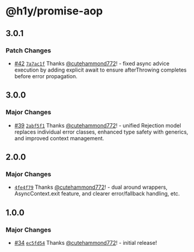 # @h1y/promise-aop

## 3.0.1

### Patch Changes

- [#42](https://github.com/h1ylabs/next-loader/pull/42) [`7a7ac1f`](https://github.com/h1ylabs/next-loader/commit/7a7ac1f30b86f65ee64514716560dc39f93c7764) Thanks [@cutehammond772](https://github.com/cutehammond772)! - fixed async advice execution by adding explicit await to ensure afterThrowing completes before error propagation.

## 3.0.0

### Major Changes

- [#39](https://github.com/h1ylabs/next-loader/pull/39) [`2abf5f1`](https://github.com/h1ylabs/next-loader/commit/2abf5f1dceddc644b544e538f5ca6421ee9bffed) Thanks [@cutehammond772](https://github.com/cutehammond772)! - unified Rejection model replaces individual error classes, enhanced type safety with generics, and improved context management.

## 2.0.0

### Major Changes

- [`4fe4f79`](https://github.com/h1ylabs/next-loader/commit/4fe4f79c4da74e2084cf42c9ab070fed7d2a0294) Thanks [@cutehammond772](https://github.com/cutehammond772)! - dual around wrappers, AsyncContext.exit feature, and clearer error/fallback handling, etc.

## 1.0.0

### Major Changes

- [#34](https://github.com/h1ylabs/next-loader/pull/34) [`ec5fd54`](https://github.com/h1ylabs/next-loader/commit/ec5fd54e3c61e132f691646417c91a4c7b91ecff) Thanks [@cutehammond772](https://github.com/cutehammond772)! - initial release!
